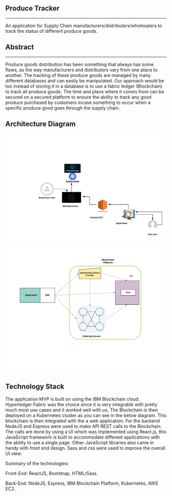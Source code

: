 ## Produce Tracker
<hr>
An application for Supply Chain manufacturers/distributers/wholesalers to track the status of different produce goods.

## Abstract
<hr>
Produce goods distribution has been something that always has some flaws, as the way manufacturers and distributors vary from one place to another. The tracking of these produce goods are managed by many different databases and can easily be manipulated. Our approach would be too instead of storing it in a database is to use a fabric ledger (Blockchain) to track all produce goods. The time and place where it comes from can be secured on a secured platform to ensure the ability to track any good produce purchased by customers incase something to occur when a specific produce good goes through the supply chain.


## Architecture Diagram

![](images/architectureDiagram.PNG)

<img src="images/blockchain.png" width="700" hight="500">

## Technology Stack

The application MVP is built on using the IBM Blockchain cloud. Hyperledger Fabric was the choice since it is very integrable with pretty much most use cases and it worked well with us. The Blockchain is then deployed on a Kubernetes cluster as you can see in the below diagram. This blockchain is then integrated with the a web application. For the backend NodeJS and Express were used to make API REST calls to the Blockchain. The calls are done by using a UI which was implemented using React.js, this JavaScript framework is built to accommodate different applications with the ability to use a single page. Other JavaScript libraries also came in handy with front end design. Sass and css were used to improve the overall UI view.

Summary of the technologies:


Front-End: ReactJS, Bootstrap, HTML/Sass.


Back-End: NodeJS, Express, IBM Blockchain Platform, Kubernetes, AWS EC2..









